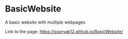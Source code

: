 # BasicWebsite

A basic website with multiple webpages

Link to the page: https://sooryak12.github.io/BasicWebsite/
